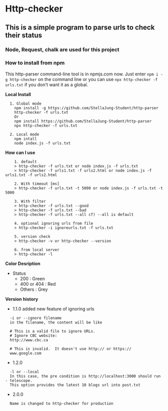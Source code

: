 # Http-checker

## This is a simple program to parse urls to check their status

### Node, Request, chalk are used for this project

### How to install from npm

This http-parser command-line tool is in npmjs.com now. Just enter `npm i -g http-checker` on the command line or you can use `npx http-checker -f urls.txt` if you don't want it as a global.

**Local Install**

```
  1. Global mode
    npm install -g https://github.com/StellaJung-Student/http-parser
    http-checker -f urls.txt
    Or
    npm install https://github.com/StellaJung-Student/http-parser
    npx http-checker -f urls.txt

  2. Local mode
    npm intall
    node index.js -f urls.txt
```

**How can I use**

```
    1. default
    > http-checker -f urls.txt or node index.js -f urls.txt
    > http-checker -f urls1.txt -f urls2.html or node index.js -f urls1.txt -f urls2.html

    2. With timeout [ms]
    > http-checker -f urls.txt -t 5000 or node index.js -f urls.txt -t 5000

    3. With filter
    > http-checker -f urls.txt --good
    > http-checker -f urls.txt --bad
    > http-checker -f urls.txt --all cf) --all is default

    4. optional ignoring urls from file
    > http-checker -i ignoreurls.txt -f urls.txt

    5. version check
    > http-checker -v or http-checker --version

    6. from local server
    > http-checker -l
```

**Color Desription**

- Status
  - 200 : Green
  - 400 or 404 : Red
  - Others : Grey

**Version history**

- 1.1.0 added new feature of ignoring urls

```
  -i or --ignore filename
  in the filename, the content will be like

  # This is a valid file to ignore URLs.
  # Ignore CBC website:
  http://www.cbc.ca

  # This is invalid.  It doesn't use http:// or https://
  www.google.com
```

- 1.2.0

```
  -l or --local
  In this case, the pre condition is http://localhost:3000 should run - telescope.
  This option provides the latest 10 blogs url into post.txt
```

- 2.0.0

```
  Name is changed to http-checker for production
```
